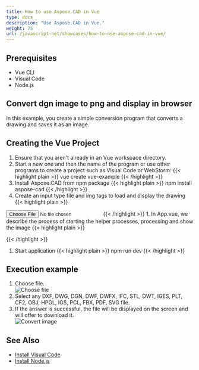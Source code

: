 ```yaml
---
title: How to use Aspose.CAD in Vue
type: docs
description: "Use Aspose.CAD in Vue."
weight: 75
url: /javascript-net/showcases/how-to-use-aspose-cad-in-vue/
---
```


## Prerequisites
- Vue CLI
- Visual Code
- Node.js

## Convert dgn image to png and display in browser

In this example, you create a simple conversion program that converts a drawing and saves it as an image.

## Creating the Vue Project

1. Ensure that you aren't already in an Vue workspace directory.
1. Start a new one and then the name of the program or use other programs to create a project such as Visual Code or WebStorm:
{{< highlight plain >}}
vue create vue-example
{{< /highlight >}}
1. Install Aspose.CAD from npm package
{{< highlight plain >}}
npm install aspose-cad
{{< /highlight >}}
1. Create an input type file and img tags to load and display the drawing
{{< highlight plain >}}
<input id="file" type="file">
<img id="image" />
{{< /highlight >}}
1. In App.vue, we describe the process of starting the helper processes, processing and show the image
{{< highlight plain >}}
<script>
import {Drawing, PngOptions} from "aspose-cad";

export default{
  beforeCreate: function () {
    //need for start assembly process
    let recaptchaScript = document.createElement('script')
    recaptchaScript.setAttribute('src', '/node_modules/aspose-cad/dotnet.js')
    document.head.appendChild(recaptchaScript)

    let dotnet;
  },
  mounted() {
    window.addEventListener('load', this.onWindowLoad)
  },
  methods: {
    async onWindowLoad() {
      
      console.log("loading WASM...");
      await dotnet.boot();
      console.log("loaded WASM");

      document.querySelector('input').addEventListener('change', function() {
            const reader = new FileReader();
            reader.onload = function() {

              let arrayBuffer = this.result;
              let array = new Uint8Array(arrayBuffer);

              // LOAD
              let file = Image.load(array);
              console.log(file);

              // SAVE
              let exportedFilePromise = Image.save(array, new PngOptions());
              exportedFilePromise.then(exportedFile => {
                console.log(exportedFile);

                let urlCreator = window.URL || window.webkitURL;
                let blob = new Blob([exportedFile], { type: 'application/octet-stream' });
                let imageUrl = urlCreator.createObjectURL(blob);
                document.querySelector("#image").src = imageUrl;
              });
            }

            reader.readAsArrayBuffer(this.files[0]);
          },
          false);
    },
  },
}
</script>

<template>
  <header>
    <img alt="Vue logo" class="logo" src="./assets/logo.svg" width="125" height="125" />
    <p>Example aspose.cad for Vue.</p>
  </header>

  <main>
    <input id="file" type="file">
    <br/>
    <img id="image" />
  </main>
</template>

<style scoped>
header {
  line-height: 1.5;
}
main{
  text-align: center;
}

.logo {
  display: block;
  margin: 0 auto 2rem;
}

@media (min-width: 1024px) {
  header {
    display: flex;
    place-items: center;
    padding-right: calc(var(--section-gap) / 2);
  }


  header .wrapper {
    display: flex;
    place-items: flex-start;
    flex-wrap: wrap;
  }
}
</style>
{{< /highlight >}}
1. Start application
{{< highlight plain >}}
npm run dev
{{< /highlight >}}

## Execution example

1. Choose file.<br>
![Choose file](/_assets/javascript-net/vue/choose-file.png)<br>
1. Select any DXF, DWG, DGN, DWF, DWFX, IFC, STL, DWT, IGES, PLT, CF2, OBJ, HPGL, IGS, PCL, FBX, PDF, SVG file.
1. If the answer is successful, the file will be displayed on the screen and will offer to download it.<br>
![Convert image](/_assets/javascript-net/vue/convert-image.png)<br>

## See Also

- [Install Visual Code](https://code.visualstudio.com/)
- [Install Node.js](https://nodejs.org/en/)